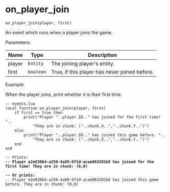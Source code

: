 # on\_player\_join



`on_player_join(player, first)`

An event which runs when a player joins the game.&#x20;



Parameters:

| Name   | Type      | Description                                    |
| ------ | --------- | ---------------------------------------------- |
| player | `Entity`  | The joining player's entity.                   |
| first  | `boolean` | True, if this player has never joined before.  |



Example:

When the player joins, print whether it is their first time.

<pre class="language-lua"><code class="lang-lua">-- events.lua
local function on_player_join(player, first)
	if first == true then 
		print("Player "..player.ID.." has joined for the first time! "..
			"They are in chunk: ("..chunk.X..","..chunk.Y..")")
	else
		print("Player "..player.ID.." has joined this game before. "..
			"They are in chunk: ("..chunk.X..","..chunk.Y..")")
	end
end

-- Prints:
<strong>-- Player e2e838b4-a250-4a89-9f1d-acae063201b8 has joined for the first time! They are in chunk: (0,0)
</strong><strong>
</strong><strong>-- Or prints:
</strong>-- Player e2e838b4-a250-4a89-9f1d-acae063201b8 has joined this game before. They are in chunk: (0,0)
</code></pre>
